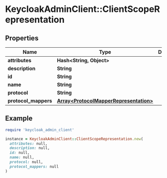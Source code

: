 # KeycloakAdminClient::ClientScopeRepresentation

## Properties

| Name | Type | Description | Notes |
| ---- | ---- | ----------- | ----- |
| **attributes** | **Hash&lt;String, Object&gt;** |  | [optional] |
| **description** | **String** |  | [optional] |
| **id** | **String** |  | [optional] |
| **name** | **String** |  | [optional] |
| **protocol** | **String** |  | [optional] |
| **protocol_mappers** | [**Array&lt;ProtocolMapperRepresentation&gt;**](ProtocolMapperRepresentation.md) |  | [optional] |

## Example

```ruby
require 'keycloak_admin_client'

instance = KeycloakAdminClient::ClientScopeRepresentation.new(
  attributes: null,
  description: null,
  id: null,
  name: null,
  protocol: null,
  protocol_mappers: null
)
```


